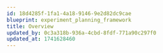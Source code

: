 ```yaml
---
id: 18d4285f-1fa1-4a18-9146-9e2d82dc9cae
blueprint: experiment_planning_framework
title: Overview
updated_by: 0c3a318b-936a-4cbd-8fdf-771a90c297f0
updated_at: 1741628460
---
```

